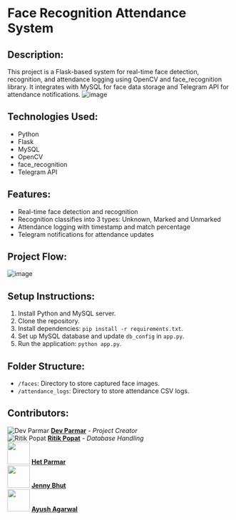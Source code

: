 # Face Recognition Attendance System

## Description:
This project is a Flask-based system for real-time face detection, recognition, and attendance logging using OpenCV and face_recognition library. It integrates with MySQL for face data storage and Telegram API for attendance notifications.
![image](https://github.com/user-attachments/assets/e6c6ba79-1e77-42e8-97aa-5dfee9f887a7)



## Technologies Used:
- Python
- Flask
- MySQL
- OpenCV
- face_recognition
- Telegram API

## Features:
- Real-time face detection and recognition
- Recognition classifies into 3 types: Unknown, Marked and Unmarked 
- Attendance logging with timestamp and match percentage
- Telegram notifications for attendance updates

## Project Flow:
![image](https://github.com/user-attachments/assets/e81680bf-88b9-40f1-b57e-a196c146cf97)


## Setup Instructions:
1. Install Python and MySQL server.
2. Clone the repository.
3. Install dependencies: `pip install -r requirements.txt`.
4. Set up MySQL database and update `db_config` in `app.py`.
5. Run the application: `python app.py`.

## Folder Structure:
- `/faces`: Directory to store captured face images.
- `/attendance_logs`: Directory to store attendance CSV logs.

## Contributors:
![Dev Parmar](https://github.com/Spy-boy-07.png?size=60) **[Dev Parmar](https://github.com/Spy-boy-07)** - *Project Creator* <br>
![Ritik Popat](https://github.com/PopatRitik.png?size=60) **[Ritik Popat](https://github.com/PopatRitik)** - *Database Handling* <br>
<img src="https://github.com/hetparmar30.png?size=100" width="50" height="50"> **[Het Parmar](https://github.com/hetparmar30)**  
<img src="https://github.com/jennybhut14.png?size=100" width="50" height="50">  **[Jenny Bhut](https://github.com/jennybhut14)**  
<img src="https://github.com/ayusagarwal.png?size=100" width="50" height="50">  **[Ayush Agarwal](https://github.com/ayusagarwal)** 

